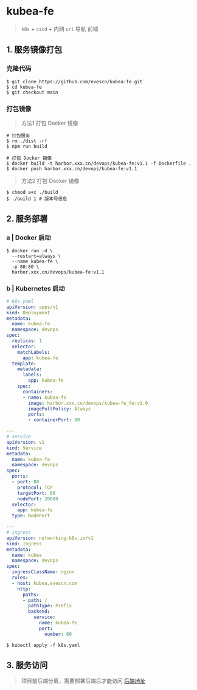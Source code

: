 # kubea-fe

> `k8s` + `cicd` + 内网 `url` 导航 前端

## 1. 服务镜像打包

### 克隆代码

```shell
$ git clone https://github.com/evescn/kubea-fe.git
$ cd kubea-fe
$ git checkout main
```

### 打包镜像

> 方法1 打包 Docker 镜像

```shell
# 打包服务
$ rm ./dist -rf
$ npm run build

# 打包 Docker 镜像
$ docker build -t harbor.xxx.cn/devops/kubea-fe:v1.1 -f Dockerfile .
$ docker push harbor.xxx.cn/devops/kubea-fe:v1.1
```

> 方法2 打包 Docker 镜像

```shell
$ chmod a+x ./build
$ ./build 1 # 版本号信息
```

## 2. 服务部署

### a | Docker 启动

```shell
$ docker run -d \
  --restart=always \
  --name kubea-fe \
  -p 80:80 \
  harbor.xxx.cn/devops/kubea-fe:v1.1
```

### b | Kubernetes 启动

```yaml
# k8s.yaml
apiVersion: apps/v1
kind: Deployment
metadata:
  name: kubea-fe
  namespace: devops
spec:
  replicas: 1
  selector:
    matchLabels:
      app: kubea-fe
  template:
    metadata:
      labels:
        app: kubea-fe
    spec:
      containers:
      - name: kubea-fe
        image: harbor.xxx.cn/devops/kubea-fe_fe:v1.0
        imagePullPolicy: Always
        ports:
        - containerPort: 80

---
# service
apiVersion: v1
kind: Service
metadata:
  name: kubea-fe
  namespace: devops
spec:
  ports:
  - port: 80
    protocol: TCP
    targetPort: 80
    nodePort: 20080
  selector:
    app: kubea-fe
  type: NodePort

---
# ingress
apiVersion: networking.k8s.io/v1
kind: Ingress
metadata:
  name: kubea
  namespace: devops
spec:
  ingressClassName: nginx
  rules:
  - host: kubea.evescn.com
    http:
      paths:
      - path: /
        pathType: Prefix
        backend:
          service:
            name: kubea-fe
            port:
              number: 80
```

```shell
$ kubectl apply -f k8s.yaml
```

## 3. 服务访问

> 项目前后端分离，需要部署后端后才能访问
> [后端地址](https://github.com/evescn/kubea)
